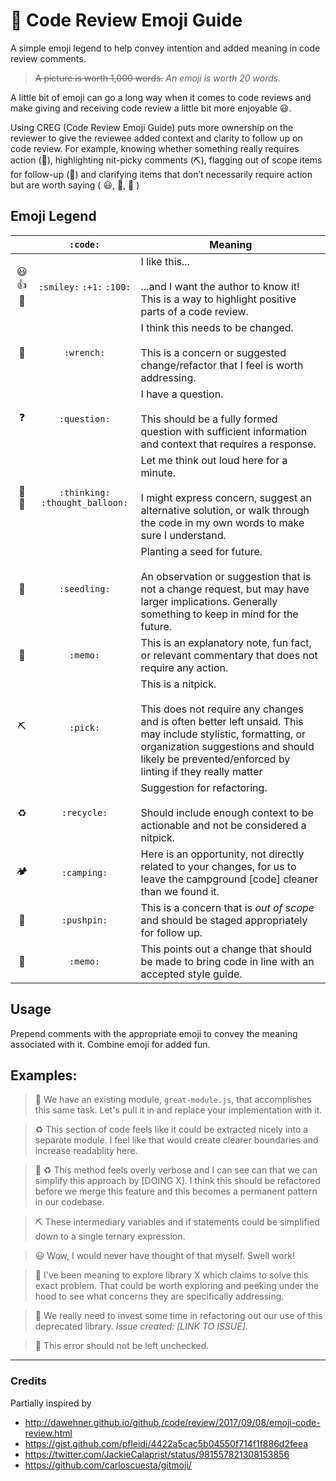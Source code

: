 # 📘 Code Review Emoji Guide

A simple emoji legend to help convey intention and added meaning in code review comments.

> ~~A picture is worth 1,000 words.~~ _An emoji is worth 20 words._

A little bit of emoji can go a long way when it comes to code reviews and make giving and receiving code review a little bit more enjoyable 😃.

Using CREG (Code Review Emoji Guide) puts more ownership on the reviewer to give the reviewee added context and clarity to follow up on code review. For example, knowing whether something really requires action (🔧), highlighting nit-picky comments (⛏), flagging out of scope items for follow-up (📌) and clarifying items that don’t necessarily require action but are worth saying ( 😃, 📝, 🤔 )

## Emoji Legend

|        |             `:code:`             | Meaning                                                                                                                                                                                                                                         |
| :----: | :------------------------------: | ----------------------------------------------------------------------------------------------------------------------------------------------------------------------------------------------------------------------------------------------- |
| 😃👍💯 |    `:smiley:` `:+1:` `:100:`     | I like this... <br /><br /> ...and I want the author to know it! This is a way to highlight positive parts of a code review.                                                                                                                    |
|   🔧   |            `:wrench:`            | I think this needs to be changed. <br /><br />This is a concern or suggested change/refactor that I feel is worth addressing.                                                                                                                   |
|   ❓   |           `:question:`           | I have a question. <br /><br /> This should be a fully formed question with sufficient information and context that requires a response.                                                                                                        |
|  🤔💭  | `:thinking:` `:thought_balloon:` | Let me think out loud here for a minute. <br /><br /> I might express concern, suggest an alternative solution, or walk through the code in my own words to make sure I understand.                                                             |
|   🌱   |           `:seedling:`           | Planting a seed for future. <br /><br /> An observation or suggestion that is not a change request, but may have larger implications. Generally something to keep in mind for the future.                                                       |
|   📝   |             `:memo:`             | This is an explanatory note, fun fact, or relevant commentary that does not require any action.                                                                                                                                                 |
|   ⛏    |             `:pick:`             | This is a nitpick. <br /><br /> This does not require any changes and is often better left unsaid. This may include stylistic, formatting, or organization suggestions and should likely be prevented/enforced by linting if they really matter |
|   ♻️   |           `:recycle:`            | Suggestion for refactoring. <br /><br /> Should include enough context to be actionable and not be considered a nitpick.                                                                                                                        |
|   🏕    |           `:camping:`            | Here is an opportunity, not directly related to your changes, for us to leave the campground [code] cleaner than we found it.                                                                                                                   |
|   📌   |           `:pushpin:`            | This is a concern that is _out of scope_ and should be staged appropriately for follow up.                                                                                                                                                      |
|   🎩   |             `:memo:`             | This points out a change that should be made to bring code in line with an accepted style guide.                                                                                                                                                |

## Usage

Prepend comments with the appropriate emoji to convey the meaning associated with it. Combine emoji for added fun.

## Examples:

> 🔧 We have an existing module, `great-module.js`, that accomplishes this same task. Let's pull it in and replace your implementation with it.

> :recycle: This section of code feels like it could be extracted nicely into a separate module. I feel like that would create clearer boundaries and increase readablity here.

> 🔧 :recycle: This method feels overly verbose and I can see can that we can simplify this approach by [DOING X]. I think this should be refactored before we merge this feature and this becomes a permanent pattern in our codebase.

> ⛏ These intermediary variables and if statements could be simplified down to a single ternary expression.

> 😃 Wow, I would never have thought of that myself. Swell work!

> :seedling: I've been meaning to explore library X which claims to solve this exact problem. That could be worth exploring and peeking under the hood to see what concerns they are specifically addressing.

> 📌 We really need to invest some time in refactoring out our use of this deprecated library. _Issue created: [LINK TO ISSUE]_.

> 🎩 This error should not be left unchecked.

---

### Credits

Partially inspired by

- http://dawehner.github.io/github,/code/review/2017/09/08/emoji-code-review.html
- https://gist.github.com/pfleidi/4422a5cac5b04550f714f1f886d2feea
- https://twitter.com/JackieCalaprist/status/981557821308153856
- https://github.com/carloscuesta/gitmoji/
